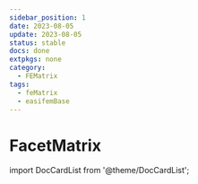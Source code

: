 ```yaml
---
sidebar_position: 1
date: 2023-08-05
update: 2023-08-05
status: stable
docs: done
extpkgs: none
category:
  - FEMatrix
tags:
  - feMatrix
  - easifemBase
---
```


# FacetMatrix

import DocCardList from '@theme/DocCardList';

<DocCardList />
